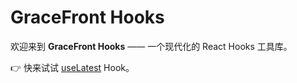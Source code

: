 # GraceFront Hooks

欢迎来到 **GraceFront Hooks** —— 一个现代化的 React Hooks 工具库。

👉 快来试试 [useLatest](./guide/use-latest.md) Hook。
